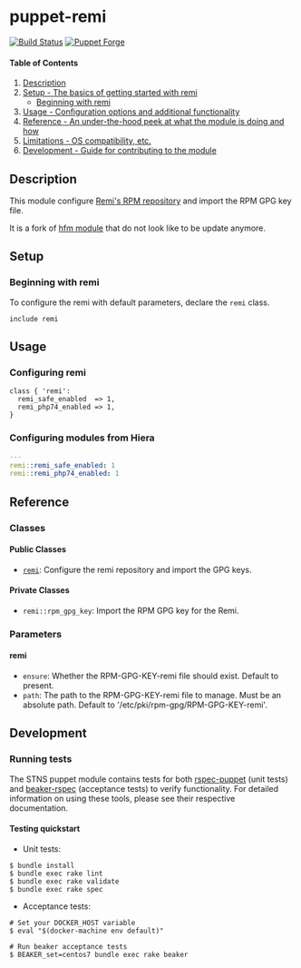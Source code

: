 # puppet-remi

[![Build Status](https://img.shields.io/travis/kapouik/puppet-remi/master.svg?style=flat-square)](https://travis-ci.org/kapouik/puppet-remi)
[![Puppet Forge](https://img.shields.io/puppetforge/v/kapouik/remi.svg?style=flat-square)](https://forge.puppet.com/kapouik/remi)

#### Table of Contents

1. [Description](#description)
1. [Setup - The basics of getting started with remi](#setup)
    * [Beginning with remi](#beginning-with-remi)
1. [Usage - Configuration options and additional functionality](#usage)
1. [Reference - An under-the-hood peek at what the module is doing and how](#reference)
1. [Limitations - OS compatibility, etc.](#limitations)
1. [Development - Guide for contributing to the module](#development)

## Description

This module configure [Remi's RPM repository](http://rpms.famillecollet.com/) and import the RPM GPG key file.

It is a fork of [hfm module](https://github.com/hfm/puppet-remi) that do not look like to be update anymore.

## Setup

### Beginning with remi

To configure the remi with default parameters, declare the `remi` class.

```puppet
include remi
```

## Usage

### Configuring remi

```puppet
class { 'remi':
  remi_safe_enabled  => 1,
  remi_php74_enabled => 1,
}
```

### Configuring modules from Hiera

```yaml
---
remi::remi_safe_enabled: 1
remi::remi_php74_enabled: 1
```

## Reference

### Classes

#### Public Classes

- [`remi`](#remi):  Configure the remi repository and import the GPG keys.

#### Private Classes

- `remi::rpm_gpg_key`: Import the RPM GPG key for the Remi.

### Parameters

#### remi

- `ensure`: Whether the RPM-GPG-KEY-remi file should exist. Default to present.
- `path`: The path to the RPM-GPG-KEY-remi file to manage. Must be an absolute path. Default to '/etc/pki/rpm-gpg/RPM-GPG-KEY-remi'.

## Development

### Running tests

The STNS puppet module contains tests for both [rspec-puppet](http://rspec-puppet.com/) (unit tests) and [beaker-rspec](https://github.com/puppetlabs/beaker-rspec) (acceptance tests) to verify functionality. For detailed information on using these tools, please see their respective documentation.

#### Testing quickstart

- Unit tests:

```console
$ bundle install
$ bundle exec rake lint
$ bundle exec rake validate
$ bundle exec rake spec
```

- Acceptance tests:

```console
# Set your DOCKER_HOST variable
$ eval "$(docker-machine env default)"

# Run beaker acceptance tests
$ BEAKER_set=centos7 bundle exec rake beaker
```

